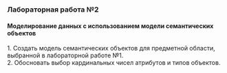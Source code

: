 <h3>Лабораторная работа №2</h3>
<h4><p>Моделирование данных с использованием модели семантических объектов</p></h4>
1. Создать модель семантических объектов для предметной области, выбранной 
в лабораторной работе №1.<br>
2. Обосновать выбор кардинальных чисел атрибутов и типов объектов.<br>
